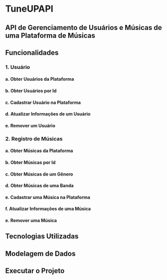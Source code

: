 # TuneUPAPI

## API de Gerenciamento de Usuários e Músicas de uma Plataforma de Músicas

## Funcionalidades
### 1. Usuário
#### a. Obter Usuários da Plataforma
#### b. Obter Usuários por Id
#### c. Cadastrar Usuário na Plataforma
#### d. Atualizar Informações de um Usuário
#### e. Remover um Usuário
### 2. Registro de Músicas
#### a. Obter Músicas da Plataforma
#### b. Obter Músicas por Id
#### c. Obter Músicas de um Gênero
#### d. Obter Músicas de uma Banda
#### e. Cadastrar uma Música na Plataforma
#### f. Atualizar Informações de uma Música
#### e. Remover uma Música

## Tecnologias Utilizadas

## Modelagem de Dados

## Executar o Projeto
